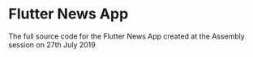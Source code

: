 # Flutter News App
The full source code for the Flutter News App created at the Assembly session on 27th July 2019
